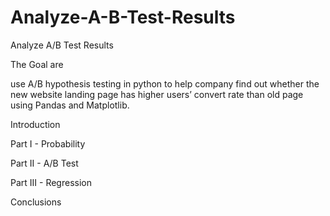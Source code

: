 # Analyze-A-B-Test-Results
Analyze A/B Test Results

The Goal are

use A/B hypothesis testing in python to help company find out whether the new website landing page has higher users’ convert rate than old page using Pandas and Matplotlib.

Introduction

Part I - Probability

Part II - A/B Test

Part III - Regression

Conclusions
  
